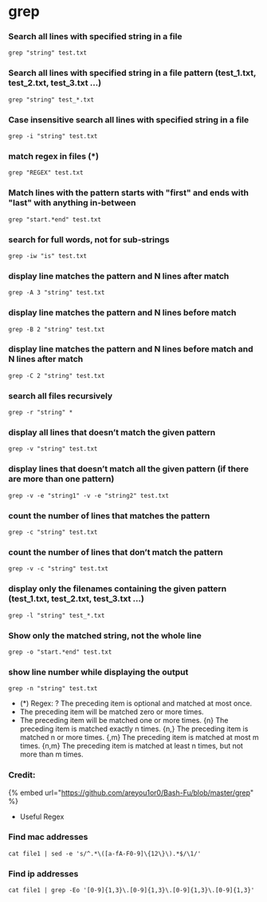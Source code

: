 # grep

### Search all lines with specified string in a file

`grep "string" test.txt`&#x20;

### Search all lines with specified string in a file pattern (test\_1.txt, test\_2.txt, test\_3.txt ...)

`grep "string" test_*.txt`&#x20;

### Case insensitive search all lines with specified string in a file

`grep -i "string" test.txt`&#x20;

### match regex in files (\*)

`grep "REGEX" test.txt`

### Match lines with the pattern starts with "first" and ends with "last" with anything in-between

`grep "start.*end" test.txt`&#x20;

### search for full words, not for sub-strings

`grep -iw "is" test.txt`

### display line matches the pattern and N lines after match

`grep -A 3 "string" test.txt`&#x20;

### display line matches the pattern and N lines before match

`grep -B 2 "string" test.txt`&#x20;

### display line matches the pattern and N lines before match and N lines after match

`grep -C 2 "string" test.txt`&#x20;

### search all files recursively

`grep -r "string" *`&#x20;

### display all lines that doesn’t match the given pattern

`grep -v "string" test.txt`&#x20;

### display lines that doesn’t match all the given pattern (if there are more than one pattern)

`grep -v -e "string1" -v -e "string2" test.txt`

### count the number of lines that matches the pattern

`grep -c "string" test.txt`

### count the number of lines that don’t match the pattern

`grep -v -c "string" test.txt`

### display only the filenames containing the given pattern (test\_1.txt, test\_2.txt, test\_3.txt ...)

`grep -l "string" test_*.txt`

### Show only the matched string, not the whole line

`grep -o "start.*end" test.txt`

### show line number while displaying the output

`grep -n "string" test.txt`

* (\*) Regex: ? The preceding item is optional and matched at most once.
* The preceding item will be matched zero or more times.
* The preceding item will be matched one or more times. {n} The preceding item is matched exactly n times. {n,} The preceding item is matched n or more times. {,m} The preceding item is matched at most m times. {n,m} The preceding item is matched at least n times, but not more than m times.&#x20;

### Credit:&#x20;

{% embed url="https://github.com/areyou1or0/Bash-Fu/blob/master/grep" %}

* Useful Regex

### Find mac addresses

```
cat file1 | sed -e 's/^.*\([a-fA-F0-9]\{12\}\).*$/\1/'
```

### Find ip addresses

```
cat file1 | grep -Eo '[0-9]{1,3}\.[0-9]{1,3}\.[0-9]{1,3}\.[0-9]{1,3}'
```
